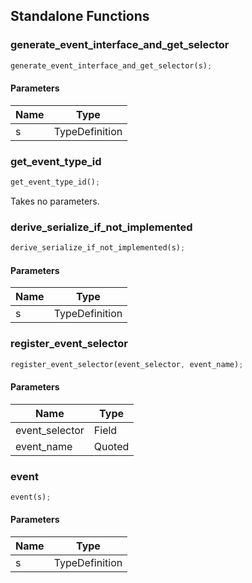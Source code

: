 ## Standalone Functions

### generate_event_interface_and_get_selector

```rust
generate_event_interface_and_get_selector(s);
```

#### Parameters
| Name | Type |
| --- | --- |
| s | TypeDefinition |

### get_event_type_id

```rust
get_event_type_id();
```

Takes no parameters.

### derive_serialize_if_not_implemented

```rust
derive_serialize_if_not_implemented(s);
```

#### Parameters
| Name | Type |
| --- | --- |
| s | TypeDefinition |

### register_event_selector

```rust
register_event_selector(event_selector, event_name);
```

#### Parameters
| Name | Type |
| --- | --- |
| event_selector | Field |
| event_name | Quoted |

### event

```rust
event(s);
```

#### Parameters
| Name | Type |
| --- | --- |
| s | TypeDefinition |

